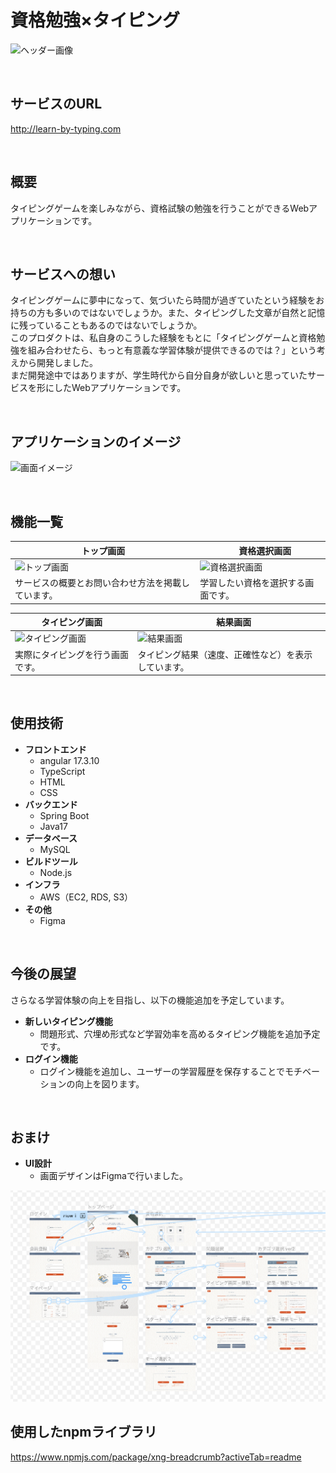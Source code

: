 # 資格勉強×タイピング

![ヘッダー画像](/docs/img/header/header.png)

<br />

## サービスのURL

http://learn-by-typing.com

<br />

## 概要

タイピングゲームを楽しみながら、資格試験の勉強を行うことができるWebアプリケーションです。

<br />

## サービスへの想い

タイピングゲームに夢中になって、気づいたら時間が過ぎていたという経験をお持ちの方も多いのではないでしょうか。また、タイピングした文章が自然と記憶に残っていることもあるのではないでしょうか。  
このプロダクトは、私自身のこうした経験をもとに「タイピングゲームと資格勉強を組み合わせたら、もっと有意義な学習体験が提供できるのでは？」という考えから開発しました。  
まだ開発途中ではありますが、学生時代から自分自身が欲しいと思っていたサービスを形にしたWebアプリケーションです。


<br />

## アプリケーションのイメージ

![画面イメージ](/docs/img/image-mov/screen-image.gif)

<br />

## 機能一覧

| トップ画面 |　資格選択画面 |
| ---- | ---- |
| ![トップ画面](/docs/img/function-list/top.png) | ![資格選択画面](/docs/img/function-list/select-exam.png) |
| サービスの概要とお問い合わせ方法を掲載しています。 | 学習したい資格を選択する画面です。 |

| タイピング画面 |　結果画面 |
| ---- | ---- |
| ![タイピング画面](/docs/img//function-list/typing.png) | ![結果画面](/docs/img/function-list/result.png) |
| 実際にタイピングを行う画面です。 | タイピング結果（速度、正確性など）を表示しています。 |

<br />

## 使用技術

- **フロントエンド** 
  - angular 17.3.10
  - TypeScript
  - HTML
  - CSS
- **バックエンド** 
  - Spring Boot
  - Java17
- **データベース** 
  - MySQL
- **ビルドツール** 
  - Node.js
- **インフラ** 
  - AWS（EC2, RDS, S3）
- **その他** 
  - Figma 

<br />

## 今後の展望

さらなる学習体験の向上を目指し、以下の機能追加を予定しています。

- **新しいタイピング機能**
  - 問題形式、穴埋め形式など学習効率を高めるタイピング機能を追加予定です。
- **ログイン機能**
  - ログイン機能を追加し、ユーザーの学習履歴を保存することでモチベーションの向上を図ります。

<br />  

## おまけ

- **UI設計**
  - 画面デザインはFigmaで行いました。

![画面遷移図](/docs/img/ui-figma/ui-figma.png)

## 使用したnpmライブラリ

https://www.npmjs.com/package/xng-breadcrumb?activeTab=readme
